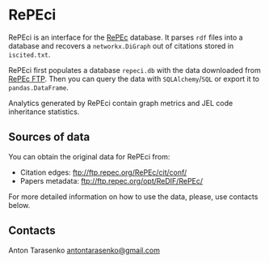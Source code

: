 # RePEci

RePEci is an interface for the [RePEc](http://repec.org/) database. It parses `rdf` files into a database and recovers a `networkx.DiGraph` out of citations stored in `iscited.txt`.

RePEci first populates a database `repeci.db` with the data downloaded from [RePEc FTP](ftp://ftp.repec.org/). Then you can query the data with `SQLAlchemy`/`SQL` or export it to `pandas.DataFrame`.

Analytics generated by RePEci contain graph metrics and JEL code inheritance statistics.

## Sources of data

You can obtain the original data for RePEci from:

* Citation edges: <ftp://ftp.repec.org/RePEc/cit/conf/>
* Papers metadata: <ftp://ftp.repec.org/opt/ReDIF/RePEc/>

For more detailed information on how to use the data, please, use contacts below.

## Contacts

Anton Tarasenko <antontarasenko@gmail.com>
